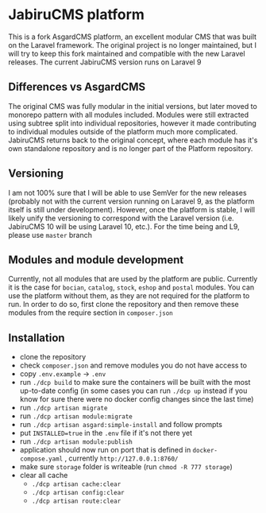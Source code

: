 # JabiruCMS platform

This is a fork AsgardCMS platform, an excellent modular CMS that was built on the Laravel framework. The original project is no longer maintained, but I will try to keep this fork maintained and compatible with the new Laravel releases. The current JabiruCMS version runs on Laravel 9

## Differences vs AsgardCMS

The original CMS was fully modular in the initial versions, but later moved to monorepo pattern with all modules included. Modules were still extracted using subtree split into individual repositories, however it made contributing to individual modules outside of the platform much more complicated. JabiruCMS returns back to the original concept, where each module has it's own standalone repository and is no longer part of the Platform repository.

## Versioning

I am not 100% sure that I will be able to use SemVer for the new releases (probably not with the current version running on Laravel 9, as the platform itself is still under development). However, once the platform is stable, I will likely unify the versioning to correspond with the Laravel version (i.e. JabiruCMS 10 will be using Laravel 10, etc.). For the time being and L9, please use `master` branch

## Modules and module development

Currently, not all modules that are used by the platform are public. Currently it is the case for `bocian`, `catalog`, `stock`, `eshop` and `postal` modules. You can use the platform without them, as they are not required for the platform to run. In order to do so, first clone the repository and then remove these modules from the require section in `composer.json`

## Installation

* clone the repository
* check `composer.json` and remove modules you do not have access to
* copy `.env.example` -> `.env`
* run `./dcp build` to make sure the containers will be built with the most up-to-date config (in some cases you can run `./dcp up` instead if you know for sure there were no docker config changes since the last time)
* run `./dcp artisan migrate`
* run `./dcp artisan module:migrate`
* run `./dcp artisan asgard:simple-install` and follow prompts
* put `INSTALLED=true` in the `.env` file if it's not there yet
* run `./dcp artisan module:publish`
* application should now run on port that is defined in `docker-compose.yaml` , currently `http://127.0.0.1:8760/`  
* make sure `storage` folder is writeable (run `chmod -R 777 storage`)
* clear all cache
  * `./dcp artisan cache:clear`
  * `./dcp artisan config:clear`
  * `./dcp artisan route:clear`

